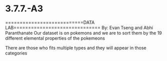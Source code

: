 # 3.7.7.-A3
===========================DATA LAB==============================
By: Evan Tseng and Abhi Paranthanate
Our dataset is on pokemons and we are to sort them by the 19 different elemental properties of the pokemeons

There are those who fits multiple types and they will appear in those categories

